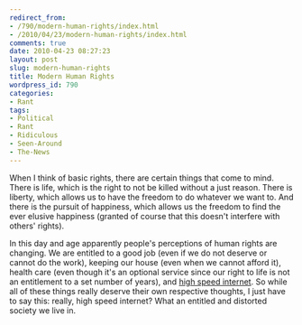 ```yaml
---
redirect_from:
- /790/modern-human-rights/index.html
- /2010/04/23/modern-human-rights/index.html
comments: true
date: 2010-04-23 08:27:23
layout: post
slug: modern-human-rights
title: Modern Human Rights
wordpress_id: 790
categories:
- Rant
tags:
- Political
- Rant
- Ridiculous
- Seen-Around
- The-News
---
```


When I think of basic rights, there are certain things that come to mind.  There is life, which is the right to not be killed without a just reason.  There is liberty, which allows us to have the freedom to do whatever we want to.  And there is the pursuit of happiness, which allows us the freedom to find the ever elusive happiness (granted of course that this doesn't interfere with others' rights).

In this day and age apparently people's perceptions of human rights are changing.  We are entitled to a good job (even if we do not deserve or cannot do the work), keeping our house (even when we cannot afford it), health care (even though it's an optional service since our right to life is not an entitlement to a set number of years), and [high speed internet](http://latimesblogs.latimes.com/technology/2009/10/broadband-access-a-legal-right-in-finland.html).  So while all of these things really deserve their own respective thoughts, I just have to say this: really, high speed internet?  What an entitled and distorted society we live in.
